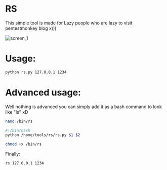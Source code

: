 # RS
This simple tool is made for Lazy people who are lazy to visit pentestmonkey blog x)))

![screen_1](https://i.imgur.com/0oBQa4f.png)

# Usage:
```sh
python rs.py 127.0.0.1 1234
```
# Advanced usage:
Well nothing is advanced you can simply add it as a bash command to look like "ls"    xD

```sh
nano /bin/rs
```
```sh
#!/bin/bash
python /home/tools/rs/rs.py $1 $2
```

```sh
chmod +x /bin/rs
```
Finally:
```sh
rs 127.0.0.1 1234
```
